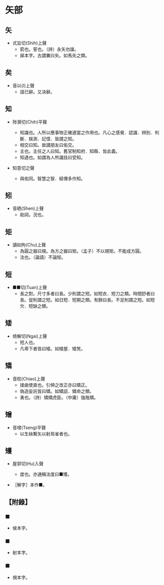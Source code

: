 # 矢部

## 矢

- 式旨切(Shih)上聲
    - 箭也。誓也。（詩）永矢勿諼。
    - 屎本字。古謂糞曰矢。如馬矢之類。

## 矣

- 音以(I)上聲
    - 語已辭。又決辭。

## 知

- 陟漪切(Chih)平聲
    - 知識也。人所以應事物正確適當之作用也。凡心之感覺．認識．辨別．判斷．揣測．記憶．皆謂之知。
    - 相交曰知。故謂朋友曰佑交。
    - 主也。主任之人曰知。舊官制知府．知縣．皆此義。
    - 知遇也。如謂為人所識技曰受知。

- 知意切之聲
    - 與佑同。智慧之智．經傳多作知。

## 矧

- 音晒(Shen)上聲
    - 助詞。況也。

## 矩

- 讀如拘(Chu)上聲
    - 為圓之器曰規。為方之器曰矩。（孟子）不以規矩。不能成方圓。
    - 法也。（論語）不論矩。

## 短

- ■■切(Tuan)上聲
    - 長之對。尺寸多者曰長。少則謂之短。如短衣．短刀之類。時間舒者曰長。促則謂之短。如日短．短期之類。有餘曰長。不足則謂之短。如短欠．短缺之類。

## 矮

- 倚解切(Ngai)上聲
    - 短人也。
    - 凡卑下者皆曰矮。如矮屋．矮凳。

## 矯

- 音皎(Chiao)上聲
    - 揉曲使直也。引伸之改正亦曰矯正。
    - 偽造妄託皆曰矯。如矯詔．矯命之類。
    - 勇也。（詩）矯矯虎臣。（中庸）強哉矯。

## 矰

- 音增(Tseng)平聲
    - 以生絲繫矢以射鳥雀者也。

## 矱

- 屋郭切(Hu)入聲
    - 度也。亦通稱法度曰■矱。

- ［解字］本作■。

## 【附錄】

### ■
- 侯本字。

### ■
- 射本字。

### ■
- 規本字。


